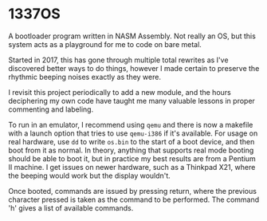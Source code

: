 # 1337OS
A bootloader program written in NASM Assembly. Not really an OS, but this system acts as a playground for me to code on bare metal.

Started in 2017, this has gone through multiple total rewrites as I've discovered better ways to do things, however I made certain to preserve the rhythmic beeping noises exactly as they were.

I revisit this project periodically to add a new module, and the hours deciphering my own code have taught me many valuable lessons in proper commenting and labeling.

To run in an emulator, I recommend using `qemu` and there is now a makefile with a launch option that tries to use `qemu-i386` if it's available. For usage on real hardware, use `dd` to write `os.bin` to the start of a boot device, and then boot from it as normal. In theory, anything that supports real mode booting should be able to boot it, but in practice my best results are from a Pentium II machine. I get issues on newer hardware, such as a Thinkpad X21, where the beeping would work but the display wouldn't.

Once booted, commands are issued by pressing return, where the previous character pressed is taken as the command to be performed. The command 'h' gives a list of available commands.
